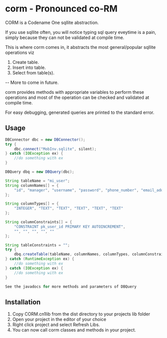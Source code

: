 corm - Pronounced co-RM
========================

CORM is a Codename One sqllite abstraction. 

If you use sqllite often, you will notice typing sql query eveytime is a pain, simply because they can not be validated at compile time.

This is where corm comes in, it abstracts the most general/popular sqllite operations viz

1.	Create table.
2.	Insert into table.
3.	Select from table(s).

-- More to come in future.

corm provides methods with appropriate variables to perform these operations and most of the operation can be checked and validated at compile time.

For easy debugging, generated queries are printed to the standard error.


Usage
-----

```java
DBConnector dbc = new DBConnector();
try {
	dbc.connect("MobInv.sqlite", silent);
} catch (IOException ex) {
	//do something with ex
}

DBQuery dbq = new DBQuery(dbc);

String tableName = "mi_user";
String columnNames[] = {
	"id", "manager", "username", "password", "phone_number", "email_address"
};

String columnTypes[] = {
	"INTEGER", "TEXT", "TEXT", "TEXT", "TEXT", "TEXT"
};

String columnConstraints[] = {
	"CONSTRAINT pk_user_id PRIMARY KEY AUTOINCREMENT",
	"", "", "", "", ""
};

String tableConstraints = "";
try {
	dbq.createTable(tableName, columnNames, columnTypes, columnConstraints, tableConstraints, silent);
} catch (RuntimeException ex) {
	//do something with ex
} catch (IOException ex) {
	//do something with ex
}

See the javadocs for more methods and parameters of DBQuery
```

Installation
-------------
1.	Copy CORM.cn1lib from the dist directory to your projects lib folder
2.	Open your project in the editor of your choice
3.	Right click project and select Refresh Libs.
4.	You can now call corm classes and methods in your project.

